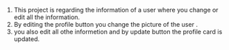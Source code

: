 1. This project is regarding the information of a user where you change or edit all the information.
2. By editing the profile button you change the picture of the user .
3. you also edit all othe informetion and by update button the profile card is updated.
